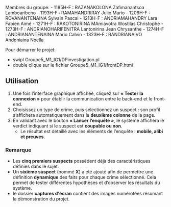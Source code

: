 Membres du groupe:
    - 1185H-F : RAZANAKOLONA Zafimanantsoa Lamboaribeno
    - 1193H-F : RAMAHANDRIRAY Julio Mario
    - 1206H-F : ROVANANTENAINA Sylvain Pascal
    - 1213H-F : ANDRIAMAHANDRY Lara Fabien Aimé
    - 1271H-F : RAKOTONIRINA MAmiavotra Wostilas Christophe
    - 1273H-F : ANDRIANOHARIFENITRA Lantonirina Jean Chrysanthe
    - 1274H-F : ANDRIANANTENAINA Mario Calvin
    - 1323H-F : RANDRIANAIVO Andoniaina Noëlla
    
Pour démarrer le projet:
  - swipl Groupe5_M1_IG1/DPinvestigation.pl                       <!-- (backend PROLOG) -->
  - double clique sur le fichier Groupe5_M1_IG1/frontDP.html      <!-- (frontend web) -->


## Utilisation

1. Une fois l’interface graphique affichée, cliquez sur **« Tester la connexion »** pour établir la communication entre le back-end et le front-end.  
2. Choisissez un type de crime, puis sélectionnez un suspect : son profil s’affichera automatiquement dans la **deuxième colonne** de la page.  
3. En validant avec le bouton **« Lancer l’enquête »**, le système affichera le verdict indiquant si le suspect est **coupable ou non**.  
   - Le résultat est détaillé avec les éléments de l’enquête : **mobile, alibi et preuves**.  

### Remarque  
- Les **cinq premiers suspects** possèdent déjà des caractéristiques définies dans le sujet.  
- Un **sixième suspect** (nommé **X**) a été ajouté afin de permettre une définition **dynamique** des faits pour chaque crime sélectionné. Cela permet de tester différentes hypothèses et d’observer les résultats du système.  
- le dossier **captures d'écran** contient des images numérotées résumant la démonstration du projet. 
